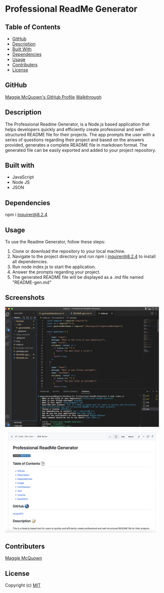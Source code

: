 # Professional ReadMe Generator

 ## Table of Contents

  * [GitHub](#github)
  * [Description](#description)
  * [Built With](#built-with)
  * [Dependencies](#dependencies)
  * [Usage](#usage)
  * [Contributers](#contributers)
  * [License](#license)

  ## GitHub

  [Maggie McQuown's GitHub Profile](https://github.com/mcquo011/)
  [Walkthrough](https://watch.screencastify.com/v/Xeh3BRFzdkWQRzXyP15U)

  ## Description 

  The Professional Readme Generator, is a Node.js based application that helps developers quickly and efficiently create professional and well-structured README file for their projects. The app prompts the user with a series of questions regarding their project and based on the answers provided, generates a complete README file in markdown format. The generated file can be easily exported and added to your project repository.

  ## Built with

  * JavaScript
  * Node JS
  * JSON 

  ## Dependencies 

  npm i inquirer@8.2.4

  ## Usage

  To use the Readme Generator, follow these steps:

1. Clone or download the repository to your local machine.
2. Navigate to the project directory and run npm i inquirer@8.2.4 to install all    dependencies.
3. Run node index.js to start the application.
4. Answer the prompts regarding your project.
5. The generated README file will be displayed as a .md file named "README-gen.md"

  ## Screenshots  

![Alt Text](./Develop/images/Screen%20Shot%202023-02-09%20at%202.30.33%20PM.png?raw=true "Screenshot of code")

![Alt Text](./Develop/images/Screen%20Shot%202023-02-09%20at%202.31.35%20PM.png?raw=true "Screenshot of readme")

  ## Contributers 

  [Maggie McQuown](https://github.com/mcquo011/)

  ## License
  
  Copyright (c) [MIT](https://opensource.org/licenses/MIT)

  

